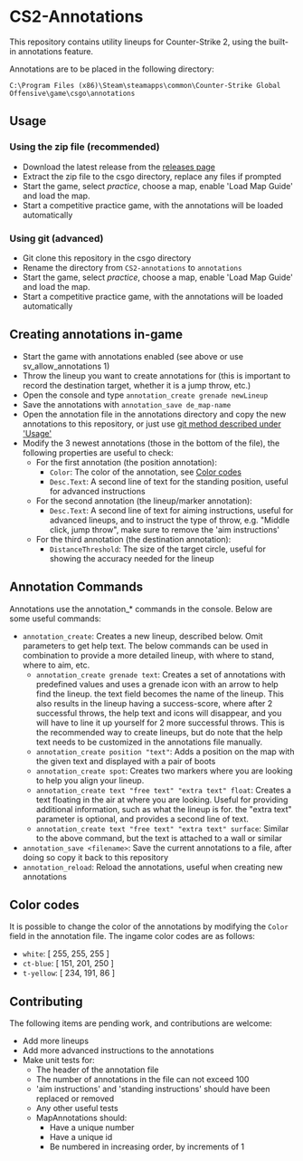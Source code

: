 ﻿# CS2-Annotations

This repository contains utility lineups for Counter-Strike 2, using the built-in annotations feature.

Annotations are to be placed in the following directory:

```text
C:\Program Files (x86)\Steam\steamapps\common\Counter-Strike Global Offensive\game\csgo\annotations
```

## Usage

### Using the zip file (recommended)

- Download the latest release from the [releases page](https://github.com/ReneRebsdorf/CS2-annotations/releases)
- Extract the zip file to the csgo directory, replace any files if prompted
- Start the game, select *practice*, choose a map, enable 'Load Map Guide' and load the map.
- Start a competitive practice game, with the annotations will be loaded automatically

### Using git (advanced)

- Git clone this repository in the csgo directory
- Rename the directory from `CS2-annotations` to `annotations`
- Start the game, select *practice*, choose a map, enable 'Load Map Guide' and load the map.
- Start a competitive practice game, with the annotations will be loaded automatically

## Creating annotations in-game

- Start the game with annotations enabled (see above or use sv_allow_annotations 1)
- Throw the lineup you want to create annotations for (this is important to record the destination target, whether it is
  a jump throw, etc.)
- Open the console and type `annotation_create grenade newLineup`
- Save the annotations with `annotation_save de_map-name`
- Open the annotation file in the annotations directory and copy the new annotations to this repository,
  or just use [git method described under 'Usage'](#using-git-advanced)
- Modify the 3 newest annotations (those in the bottom of the file), the following properties are useful to check:
  - For the first annotation (the position annotation):
    - `Color`: The color of the annotation, see [Color codes](#color-codes)
    - `Desc.Text`: A second line of text for the standing position, useful for advanced instructions
  - For the second annotation (the lineup/marker annotation):
    - `Desc.Text`: A second line of text for aiming instructions, useful for advanced lineups, and to instruct the type
    of throw, e.g. "Middle click, jump throw", make sure to remove the 'aim instructions'
  - For the third annotation (the destination annotation):
    - `DistanceThreshold`: The size of the target circle, useful for showing the accuracy needed for the lineup

## Annotation Commands

Annotations use the annotation_* commands in the console. Below are some useful commands:

- `annotation_create`: Creates a new lineup, described below. Omit parameters to get help text.
  The below commands can be used in combination to provide a more detailed lineup, with where to stand, where to aim,
  etc.
  - `annotation_create grenade text`: Creates a set of annotations with predefined values and uses a grenade icon with
  an arrow to help find the lineup. the text field becomes the name of the lineup. This also results in the lineup
  having a success-score, where after 2 successful throws, the help text and icons will disappear, and you will have to
  line it up yourself for 2 more successful throws. This is the recommended way to create lineups, but do note that the
  help text needs to be customized in the annotations file manually.
  - `annotation_create position "text"`: Adds a position on the map with the given text and displayed with a pair of
  boots
  - `annotation_create spot`: Creates two markers where you are looking to help you align your lineup.
  - `annotation_create text "free text" "extra text" float`: Creates a text floating in the air at where you are
  looking. Useful for providing additional information, such as what the lineup is for. the "extra text" parameter is
  optional, and provides a second line of text.
  - `annotation_create text "free text" "extra text" surface`: Similar to the above command, but the text is attached to
  a wall or similar
- `annotation_save <filename>`: Save the current annotations to a file, after doing so copy it back to this repository
- `annotation_reload`: Reload the annotations, useful when creating new annotations

## Color codes

It is possible to change the color of the annotations by modifying the `Color` field in the annotation file. The ingame
color codes are as follows:

- `white`: [ 255, 255, 255 ]
- `ct-blue`: [ 151, 201, 250 ]
- `t-yellow`: [ 234, 191, 86 ]

## Contributing

The following items are pending work, and contributions are welcome:

- Add more lineups
- Add more advanced instructions to the annotations
- Make unit tests for:
  - The header of the annotation file
  - The number of annotations in the file can not exceed 100
  - 'aim instructions' and 'standing instructions' should have been replaced or removed
  - Any other useful tests
  - MapAnnotations should:
    - Have a unique number
    - Have a unique id
    - Be numbered in increasing order, by increments of 1
